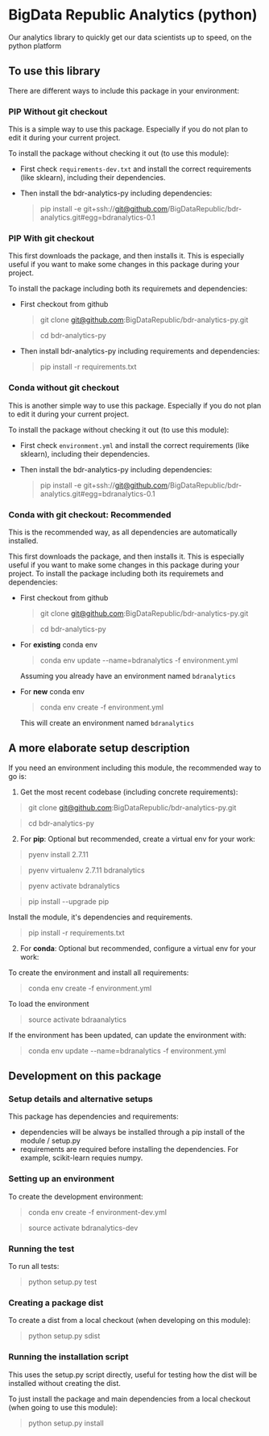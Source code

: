 # BigData Republic Analytics (python)
Our analytics library to quickly get our data scientists up to speed, on the python platform

## To use this library

There are different ways to include this package in your environment:

### PIP Without git checkout
This is a simple way to use this package. Especially if you do not plan to edit it during your current project.

To install the package without checking it out (to use this module):
  * First check `requirements-dev.txt` and install the correct requirements (like sklearn), including their dependencies.
  * Then install the bdr-analytics-py including dependencies:

    > pip install -e git+ssh://git@github.com/BigDataRepublic/bdr-analytics.git#egg=bdranalytics-0.1
    
### PIP With git checkout
This first downloads the package, and then installs it. This is especially useful if you want to make some changes in this package during your project.

To install the package including both its requiremets and dependencies:
  * First checkout from github

    > git clone git@github.com:BigDataRepublic/bdr-analytics-py.git

    > cd bdr-analytics-py
  * Then install bdr-analytics-py including requirements and dependencies:

    > pip install -r requirements.txt
    
### Conda without git checkout
This is another simple way to use this package. Especially if you do not plan to edit it during your current project.

To install the package without checking it out (to use this module):
  * First check `environment.yml` and install the correct requirements (like sklearn), including their dependencies.
  * Then install the bdr-analytics-py including dependencies:

    > pip install -e git+ssh://git@github.com/BigDataRepublic/bdr-analytics.git#egg=bdranalytics-0.1

### Conda with git checkout: Recommended
This is the recommended way, as all dependencies are automatically installed.

This first downloads the package, and then installs it. This is especially useful if you want to make some changes in this package during your project.
To install the package including both its requiremets and dependencies:
  * First checkout from github

    > git clone git@github.com:BigDataRepublic/bdr-analytics-py.git

    > cd bdr-analytics-py
    
  * For **existing** conda env 
   
    > conda env update --name=bdranalytics -f environment.yml
    
    Assuming you already have an environment named `bdranalytics`
    
  * For **new** conda env 
  
    > conda env create -f environment.yml
    
    This will create an environment named `bdranalytics`
    
## A more elaborate setup description

If you need an environment including this module, the recommended way to go is:

  1. Get the most recent codebase (including concrete requirements):
  > git clone git@github.com:BigDataRepublic/bdr-analytics-py.git

  > cd bdr-analytics-py
  
  2.  For **pip**: Optional but recommended, create a virtual env for your work:
  > pyenv install 2.7.11

  > pyenv virtualenv 2.7.11 bdranalytics

  > pyenv activate bdranalytics

  > pip install --upgrade pip
  
  Install the module, it's dependencies and requirements.
  
  > pip install -r requirements.txt

 2.  For **conda**: Optional but recommended, configure a virtual env for your work:  
 
  To create the environment and install all requirements:
  > conda env create -f environment.yml
  
  To load the environment
  > source activate bdraanalytics
  
  If the environment has been updated, can update the environment with:
  > conda env update --name=bdranalytics -f environment.yml

## Development on this package

### Setup details and alternative setups
This package has dependencies and requirements:
  * dependencies will be always be installed through a pip install of the module / setup.py
  * requirements are required before installing the dependencies. For example, scikit-learn requies numpy.

### Setting up an environment

To create the development environment:

  > conda env create -f environment-dev.yml
  
  > source activate bdranalytics-dev
  
### Running the test

To run all tests:
> python setup.py test

### Creating a package dist

To create a dist from a local checkout (when developing on this module):
> python setup.py sdist

### Running the installation script
This uses the setup.py script directly, useful for testing how the dist will be installed without creating the dist.

To just install the package and main dependencies from a local checkout (when going to use this module):
> python setup.py install

